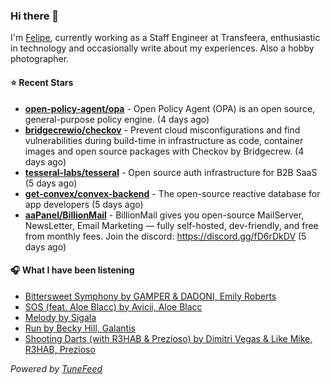 ### Hi there 👋

I'm [Felipe](https://felipevm.com), currently working as a Staff Engineer at Transfeera, enthusiastic in technology and occasionally write about my experiences. Also a hobby photographer.

#### ⭐ Recent Stars
- **[open-policy-agent/opa](https://github.com/open-policy-agent/opa)** - Open Policy Agent (OPA) is an open source, general-purpose policy engine. (4 days ago)
- **[bridgecrewio/checkov](https://github.com/bridgecrewio/checkov)** - Prevent cloud misconfigurations and find vulnerabilities during build-time in infrastructure as code, container images and open source packages with Checkov by Bridgecrew. (4 days ago)
- **[tesseral-labs/tesseral](https://github.com/tesseral-labs/tesseral)** - Open source auth infrastructure for B2B SaaS (5 days ago)
- **[get-convex/convex-backend](https://github.com/get-convex/convex-backend)** - The open-source reactive database for app developers (5 days ago)
- **[aaPanel/BillionMail](https://github.com/aaPanel/BillionMail)** - BillionMail gives you open-source MailServer, NewsLetter,  Email Marketing — fully self-hosted, dev-friendly, and free from monthly fees. Join the discord: https://discord.gg/fD6rDkDV (5 days ago)

#### 🎧 What I have been listening
- [Bittersweet Symphony by GAMPER &amp; DADONI, Emily Roberts](https://open.spotify.com/track/0Gp23ds4JDUwan98IfNNL5)
- [SOS (feat. Aloe Blacc) by Avicii, Aloe Blacc](https://open.spotify.com/track/2x0RZdkZcD8QRI53XT4GI5)
- [Melody by Sigala](https://open.spotify.com/track/6Owc2SuzwO3LW1SAODYK3l)
- [Run by Becky Hill, Galantis](https://open.spotify.com/track/6oYXbji1rn7U6bFuNYekpQ)
- [Shooting Darts (with R3HAB &amp; Prezioso) by Dimitri Vegas &amp; Like Mike, R3HAB, Prezioso](https://open.spotify.com/track/5yj8QDJ967St7PUG7sFD0n)

_Powered by [TuneFeed](https://tunefeed.app?ref=github.com)_
